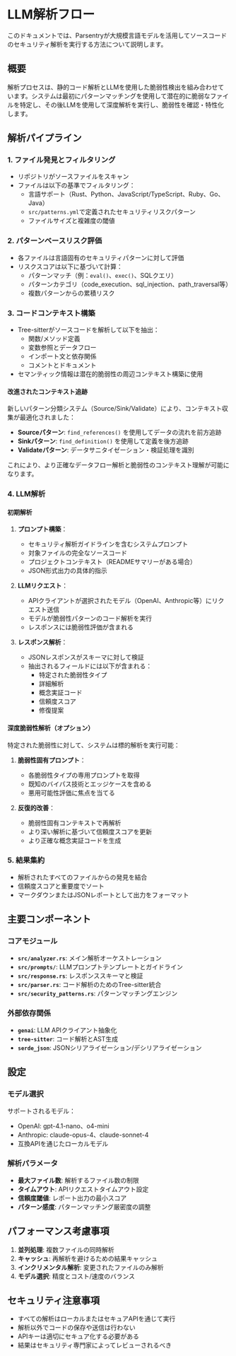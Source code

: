 # LLM解析フロー

このドキュメントでは、Parsentryが大規模言語モデルを活用してソースコードのセキュリティ解析を実行する方法について説明します。

## 概要

解析プロセスは、静的コード解析とLLMを使用した脆弱性検出を組み合わせています。システムは最初にパターンマッチングを使用して潜在的に脆弱なファイルを特定し、その後LLMを使用して深度解析を実行し、脆弱性を確認・特性化します。

## 解析パイプライン

### 1. ファイル発見とフィルタリング

- リポジトリがソースファイルをスキャン
- ファイルは以下の基準でフィルタリング：
  - 言語サポート（Rust、Python、JavaScript/TypeScript、Ruby、Go、Java）
  - `src/patterns.yml`で定義されたセキュリティリスクパターン
  - ファイルサイズと複雑度の閾値

### 2. パターンベースリスク評価

- 各ファイルは言語固有のセキュリティパターンに対して評価
- リスクスコアは以下に基づいて計算：
  - パターンマッチ（例：`eval()`、`exec()`、SQLクエリ）
  - パターンカテゴリ（code_execution、sql_injection、path_traversal等）
  - 複数パターンからの累積リスク

### 3. コードコンテキスト構築

- Tree-sitterがソースコードを解析して以下を抽出：
  - 関数/メソッド定義
  - 変数参照とデータフロー
  - インポート文と依存関係
  - コメントとドキュメント
- セマンティック情報は潜在的脆弱性の周辺コンテキスト構築に使用

#### 改進されたコンテキスト追跡

新しいパターン分類システム（Source/Sink/Validate）により、コンテキスト収集が最適化されました：

- **Sourceパターン**: `find_references()` を使用してデータの流れを前方追跡
- **Sinkパターン**: `find_definition()` を使用して定義を後方追跡  
- **Validateパターン**: データサニタイゼーション・検証処理を識別

これにより、より正確なデータフロー解析と脆弱性のコンテキスト理解が可能になります。

### 4. LLM解析

#### 初期解析

1. **プロンプト構築**：
   - セキュリティ解析ガイドラインを含むシステムプロンプト
   - 対象ファイルの完全なソースコード
   - プロジェクトコンテキスト（READMEサマリーがある場合）
   - JSON形式出力の具体的指示

2. **LLMリクエスト**：
   - APIクライアントが選択されたモデル（OpenAI、Anthropic等）にリクエスト送信
   - モデルが脆弱性パターンのコード解析を実行
   - レスポンスには脆弱性評価が含まれる

3. **レスポンス解析**：
   - JSONレスポンスがスキーマに対して検証
   - 抽出されるフィールドには以下が含まれる：
     - 特定された脆弱性タイプ
     - 詳細解析
     - 概念実証コード
     - 信頼度スコア
     - 修復提案

#### 深度脆弱性解析（オプション）

特定された脆弱性に対して、システムは標的解析を実行可能：

1. **脆弱性固有プロンプト**：
   - 各脆弱性タイプの専用プロンプトを取得
   - 既知のバイパス技術とエッジケースを含める
   - 悪用可能性評価に焦点を当てる

2. **反復的改善**：
   - 脆弱性固有コンテキストで再解析
   - より深い解析に基づいて信頼度スコアを更新
   - より正確な概念実証コードを生成

### 5. 結果集約

- 解析されたすべてのファイルからの発見を結合
- 信頼度スコアと重要度でソート
- マークダウンまたはJSONレポートとして出力をフォーマット

## 主要コンポーネント

### コアモジュール

- **`src/analyzer.rs`**: メイン解析オーケストレーション
- **`src/prompts/`**: LLMプロンプトテンプレートとガイドライン
- **`src/response.rs`**: レスポンススキーマと検証
- **`src/parser.rs`**: コード解析のためのTree-sitter統合
- **`src/security_patterns.rs`**: パターンマッチングエンジン

### 外部依存関係

- **`genai`**: LLM APIクライアント抽象化
- **`tree-sitter`**: コード解析とAST生成
- **`serde_json`**: JSONシリアライゼーション/デシリアライゼーション

## 設定

### モデル選択

サポートされるモデル：
- OpenAI: gpt-4.1-nano、o4-mini
- Anthropic: claude-opus-4、claude-sonnet-4
- 互換APIを通じたローカルモデル

### 解析パラメータ

- **最大ファイル数**: 解析するファイル数の制限
- **タイムアウト**: APIリクエストタイムアウト設定
- **信頼度閾値**: レポート出力の最小スコア
- **パターン感度**: パターンマッチング厳密度の調整

## パフォーマンス考慮事項

1. **並列処理**: 複数ファイルの同時解析
2. **キャッシュ**: 再解析を避けるための結果キャッシュ
3. **インクリメンタル解析**: 変更されたファイルのみ解析
4. **モデル選択**: 精度とコスト/速度のバランス

## セキュリティ注意事項

- すべての解析はローカルまたはセキュアAPIを通じて実行
- 解析以外でコードの保存や送信は行わない
- APIキーは適切にセキュア化する必要がある
- 結果はセキュリティ専門家によってレビューされるべき
